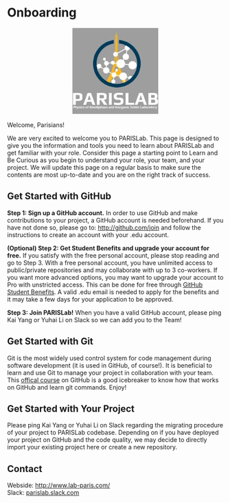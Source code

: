 # Onboarding 
<center><img src="logo.jpeg"></center>

Welcome, Parisians!

We are very excited to welcome you to PARISLab. This page is designed to give you the information and tools you need to learn about PARISLab and get familiar with your role. Consider this page a starting point to Learn and Be Curious as you begin to understand your role, your team, and your project. We will update this page on a regular basis to make sure the contents are most up-to-date and you are on the right track of success.    

## Get Started with GitHub

<b>Step 1: Sign up a GitHub account.</b> 
In order to use GitHub and make contributions to your project, a GitHub account is needed beforehand. If you have not done so, please go to: http://github.com/join and follow the instructions to create an account with your .edu account.

<b>(Optional) Step 2: Get Student Benefits and upgrade your account for free.</b> If you satisfy with the free personal account, please stop reading and go to Step 3. With a free personal account, you have unlimited access to public/private repositories and may collaborate with up to 3 co-workers. If you want more advanced options, you may want to upgrade your account to Pro with unstricted access. This can be done for free through [GitHub Student Benefits](https://education.github.com/students). A valid .edu email is needed to apply for the benefits and it may take a few days for your application to be approved.

<b>Step 3: Join PARISLab!</b> When you have a valid GitHub account, please ping Kai Yang or Yuhai Li on Slack so we can add you to the Team!

## Get Started with Git
Git is the most widely used control system for code management during software development (it is used in GitHub, of course!). It is beneficial to learn and use Git to manage your project in collaboration with your team. This [offical course](https://lab.github.com/githubtraining/introduction-to-github) on GitHub is a good icebreaker to know how that works on GitHub and learn git commands. Enjoy!

## Get Started with Your Project
Please ping Kai Yang or Yuhai Li on Slack regarding the migrating procedure of your project to PARISLab codebase. Depending on if you have deployed your project on GitHub and the code quality, we may decide to directly import your existing project here or create a new repository.

## Contact
Webside: http://www.lab-paris.com/    
Slack: [parislab.slack.com](https://parislab.slack.com)